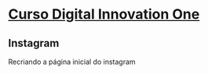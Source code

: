 # [Curso Digital Innovation One](https://web.digitalinnovation.one/home)
## Instagram
Recriando a página inicial do instagram
